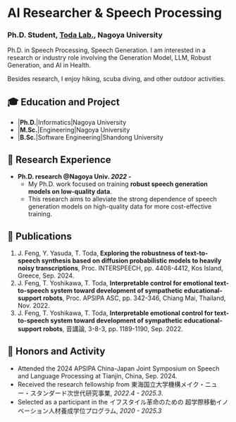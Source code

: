 # AI Researcher & Speech Processing
### Ph.D. Student, <a href="https://www.toda.is.i.nagoya-u.ac.jp/">Toda Lab.</a>, Nagoya University
Ph.D. in Speech Processing, Speech Generation. 
I am interested in a research or industry role involving the Generation Model, LLM, Robust Generation, and AI in Health.

Besides research, I enjoy hiking, scuba diving, and other outdoor activities.

<!-- #### Publication Statistics:
Cumulative Impact Factor: **34.171**

Total Citations: **39** <a href="https://scholar.google.com/citations?user=KnuQm0cAAAAJ&hl=en" target="_blank">Google Scholar</a> 

#### Technical Skills:
- Programming Languages: _Proficient in R, Python, and Linux command line; experience with Shiny, Google Colab._
- Phenomics and Genomics: _Expertise in molecular breeding techniques, NGS data analysis, QTL/GWAS, genomic selection, designing field trials, managing phenotyping pipelines, and analyzing high-throughput phenotypic and genotypic data._
- Data Science: _Multivariate analysis, machine learning, large-scale genomic data analysis, and visualization._
-->
  
## 🎓 Education and Project
- |**Ph.D.**|Informatics|Nagoya University
- |**M.Sc.**|Engineering|Nagoya University
- |**B.Sc.**|Software Engineering|Shandong University

## 🔬 Research Experience
- **Ph.D. research @Nagoya Univ. _2022 -_**
  - My Ph.D. work focused on training **robust speech generation models on low-quality data**.
  - This research aims to alleviate the strong dependence of speech generation models on high-quality data for more cost-effective training.

<!--
**M.Sc. research @Nagoya Univ. _2020.4 - 2022.3_**
- 
-->

<!--
## ✍️ Articles & Blogs
- <a href="" target="_blank"> Articles</a>
-->

## 📜 Publications
1. J. Feng, Y. Yasuda, T. Toda, **Exploring the robustness of text-to-speech synthesis based on diffusion probabilistic models to heavily noisy transcriptions**, Proc. INTERSPEECH, pp. 4408-4412, Kos Island, Greece, Sep. 2024.
2. J. Feng, T. Yoshikawa, T. Toda, **Interpretable control for emotional text-to-speech system toward development of sympathetic educational-support robots**, Proc. APSIPA ASC, pp. 342-346, Chiang Mai, Thailand, Nov. 2022.
3. J. Feng, T. Yoshikawa, T. Toda, **Interpretable emotional control for text-to-speech system toward development of sympathetic educational-support robots**, 音講論, 3-8-3, pp. 1189-1190, Sep. 2022.

## 📌 Honors and Activity
- Attended the 2024 APSIPA China-Japan Joint Symposium on Speech and Language Processing at Tianjin, China, Sep. 2024.
- Received the research fellowship from <a herf="https://dec.nagoya-u.ac.jp/spring_information/" target="_blank">東海国立大学機構メイク・ニュー・スタンダード次世代研究事業</a>, _2022.4 - 2025.3_.
- Selected as a participant in the <a herf="https://www.tmi.mirai.nagoya-u.ac.jp/" target="_blank">イフスタイル革命のための
超学際移動イノベーション人材養成学位プログラム</a>, _2020 - 2025.3_



<!--<a href="mailto:fuuseii1222@gmail.com" target="_blank">**📧Gmail**: fuuseii1222@gmail.com</a> | <a href="https://www.linkedin.com/in/jingyi-feng-59a9a8242/" target="_blank">**👔LinkedIn**: JINGYI FENG</a>-->
